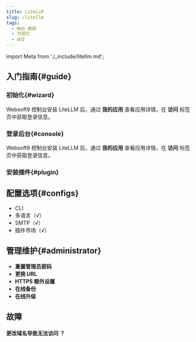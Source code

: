```yaml
---
title: LiteLLM
slug: /litellm
tags:
  - Web 面板
  - 可视化
  - GUI
---
```


import Meta from './_include/litellm.md';

<Meta name="meta" />

## 入门指南{#guide}

### 初始化{#wizard}

Websoft9 控制台安装 LiteLLM 后，通过 **我的应用** 查看应用详情，在 **访问** 标签页中获取登录信息。  

### 登录后台{#console}

Websoft9 控制台安装 LiteLLM 后，通过 **我的应用** 查看应用详情，在 **访问** 标签页中获取登录信息。  

### 安装插件{#plugin}

## 配置选项{#configs}

- CLI
- 多语言（√）
- SMTP（√）
- 插件市场（√）

## 管理维护{#administrator}

- **重置管理员密码**
- **更换 URL**
- **HTTPS 额外设置**
- **在线备份**
- **在线升级**

## 故障

#### 更改域名导致无法访问 ？